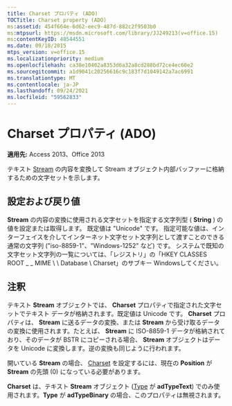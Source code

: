 ```yaml
---
title: Charset プロパティ (ADO)
TOCTitle: Charset property (ADO)
ms:assetid: 454f664e-6d62-eec9-487d-882c2f9503b0
ms:mtpsurl: https://msdn.microsoft.com/library/JJ249213(v=office.15)
ms:contentKeyID: 48544551
ms.date: 09/18/2015
mtps_version: v=office.15
ms.localizationpriority: medium
ms.openlocfilehash: ca38e10402a8353d6a32a8cd288bd72ce4ec60e2
ms.sourcegitcommit: a1d9041c20256616c9c183f7d1049142a7ac6991
ms.translationtype: MT
ms.contentlocale: ja-JP
ms.lasthandoff: 09/24/2021
ms.locfileid: "59562833"
---
```

# <a name="charset-property-ado"></a>Charset プロパティ (ADO)


**適用先:** Access 2013、Office 2013

テキスト [Stream](stream-object-ado.md) の内容を変換して Stream オブジェクト内部バッファーに格納するための文字セットを示します。

## <a name="settings-and-return-values"></a>設定および戻り値

**Stream** の内容の変換に使用される文字セットを指定する文字列型 ( **String** ) の値を設定または取得します。 既定値は "Unicode" です。 指定可能な値は、インターフェイスを介してインターネット文字セット文字列として渡すことのできる通常の文字列 ("iso-8859-1"、"Windows-1252" など) です。 システムで既知の文字セット文字列の一覧については、「レジストリ」の「HKEY CLASSES ROOT \_ \_ MIME \\ \\ Database \\ Charset」のサブキー Windowsしてください。

## <a name="remarks"></a>注釈

テキスト **Stream** オブジェクトでは、 **Charset** プロパティで指定された文字セットでテキスト データが格納されます。既定値は Unicode です。 **Charset** プロパティは、 **Stream** に送るデータの変換、または **Stream** から受け取るデータの変換に使用されます。たとえば、 **Stream** に ISO-8859-1 データが格納されており、そのデータが BSTR にコピーされる場合、 **Stream** オブジェクトはデータを Unicode に変換します。逆の変換も同じように行われます。

開いている **Stream** の場合、 [Charset](position-property-ado.md) を設定するには、現在の **Position** が **Stream** の先頭 (0) になっている必要があります。

**Charset** は、テキスト **Stream** オブジェクト ([Type](type-property-ado-stream.md) が **adTypeText**) でのみ使用されます。**Type** が **adTypeBinary** の場合、このプロパティは無視されます。

